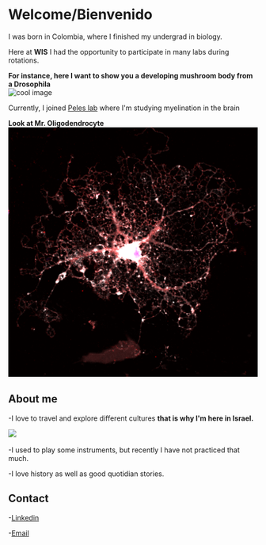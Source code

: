 # Welcome/Bienvenido

I was born in Colombia, where I finished my undergrad in biology.

Here at **WIS** I had the opportunity to participate in many labs during rotations. 

**For instance, here I want to show you a developing mushroom body from a Drosophila**  
![cool image](https://github.com/user-attachments/assets/a0d87ab1-8f53-40a3-8916-1dbacc79ae76)

Currently, I joined [Peles lab](https://www.weizmann.ac.il/mcb/peles/) where I'm studying myelination in the brain

**Look at Mr. Oligodendrocyte**
![](/Oligo.png)

## About me
 -I love to travel and explore different cultures **that is why I'm here in Israel.**

![](eldesierto.jpg)
 
 -I used to play some instruments, but recently I have not practiced that much.
 
 -I love history as well as good quotidian stories.

## Contact
 -[Linkedin](www.linkedin.com/in/santiago-montealegre-largo-92309a265)
 
 -[Email](santiago.montealegre-largo@weizmann.ac.il)
